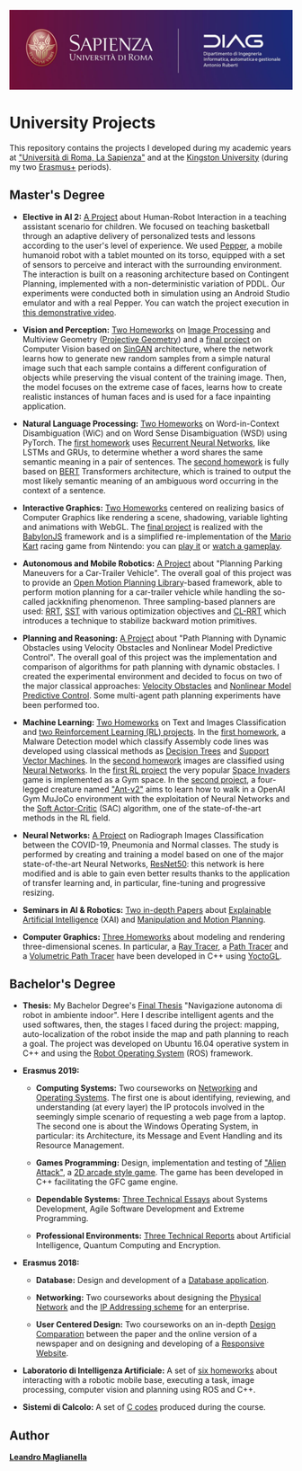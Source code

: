 ![logo](./Bachelor%20degree/sapienza.jpg)
# University Projects
This repository contains the projects I developed during my academic years at ["Università di Roma, La Sapienza"](https://www.uniroma1.it/it/pagina-strutturale/home) and at the [Kingston University](https://www.kingston.ac.uk/) (during my two [Erasmus+](https://erasmus-plus.ec.europa.eu/) periods).

## Master's Degree

- **Elective in AI 2:** [A Project](./Master%20degree/Elective%20in%20AI%202) about Human-Robot Interaction in a teaching assistant scenario for children. We focused on teaching basketball through an adaptive delivery of personalized tests and lessons according to the user's level of experience. We used [Pepper](https://www.softbankrobotics.com/emea/en/pepper), a mobile humanoid robot with a tablet mounted on its torso, equipped with a set of sensors to perceive and interact with the surrounding environment. The interaction is built on a reasoning architecture based on Contingent Planning, implemented with a non-deterministic variation of PDDL. Our experiments were conducted both in simulation using an Android Studio emulator and with a real Pepper. You can watch the project execution in [this demonstrative video](https://www.youtube.com/watch?v=n5YD2v_OD2o).

- **Vision and Perception:** [Two Homeworks](./Master%20degree/Vision%20and%20Perception) on [Image Processing](https://en.wikipedia.org/wiki/Digital_image_processing) and Multiview Geometry ([Projective Geometry](https://en.wikipedia.org/wiki/Projective_geometry)) and a [final project](./Master%20degree/Vision%20and%20Perception/Final%20Project) on Computer Vision based on [SinGAN](https://arxiv.org/abs/1905.01164) architecture, where the network learns how to generate new random samples from a simple natural image such that each sample contains a different configuration of objects while preserving the visual content of the training image. Then, the model focuses on the extreme case of faces, learns how to create realistic instances of human faces and is used for a face inpainting application.

- **Natural Language Processing:** [Two Homeworks](./Master%20degree/Natural%20Language%20Processing) on Word-in-Context Disambiguation (WiC) and on Word Sense Disambiguation (WSD) using PyTorch. The [first homework](./Master%20degree/Natural%20Language%20Processing/HW1) uses [Recurrent Neural Networks](https://en.wikipedia.org/wiki/Recurrent_neural_network), like LSTMs and GRUs, to determine whether a word shares the same semantic meaning in a pair of sentences. The [second homework](./Master%20degree/Natural%20Language%20Processing/HW3) is fully based on [BERT](https://huggingface.co/transformers/model_doc/bert.html) Transformers architecture, which is trained to output the most likely semantic meaning of an ambiguous word occurring in the context of a sentence.

- **Interactive Graphics:** [Two Homeworks](./Master%20degree/Interactive%20Graphics) centered on realizing basics of Computer Graphics like rendering a scene, shadowing, variable lighting and animations with WebGL. The [final project](./Master%20degree/Interactive%20Graphics/project) is realized with the [BabylonJS](https://www.babylonjs.com/) framework and is a simplified re-implementation of the [Mario Kart](https://en.wikipedia.org/wiki/Mario_Kart) racing game from Nintendo: you can [play it](https://sapienzainteractivegraphicscourse.github.io/final-project-ll-team/) or [watch a gameplay](https://www.youtube.com/watch?v=n5YD2v_OD2o).

- **Autonomous and Mobile Robotics:** [A Project](./Master%20degree/Autonomous%20and%20Mobile%20Robotics) about "Planning Parking Maneuvers for a Car-Trailer Vehicle". The overall goal of this project was to provide an [Open Motion Planning Library](http://ompl.kavrakilab.org/)-based framework, able to perform motion planning for a car-trailer vehicle while handling the so-called jackknifing phenomenon. Three sampling-based planners are used: [RRT](http://msl.cs.illinois.edu/~lavalle/papers/Lav98c.pdf), [SST](https://arxiv.org/abs/1407.2896) with various optimization objectives and [CL-RRT](https://ieeexplore.ieee.org/document/7759544) which introduces a technique to stabilize backward motion primitives.

- **Planning and Reasoning:** [A Project](./Master%20degree/Planning%20and%20Reasoning) about "Path Planning with Dynamic Obstacles using Velocity Obstacles and Nonlinear Model Predictive Control". The overall goal of this project was the implementation and comparison of algorithms for path planning with dynamic obstacles. I created the experimental environment and decided to focus on two of the major classical approaches: [Velocity Obstacles](https://www.researchgate.net/publication/257213887_Motion_Planning_in_Dynamic_Environments_Using_Velocity_Obstacles) and [Nonlinear Model Predictive Control](https://arxiv.org/abs/1703.01164). Some multi-agent path planning experiments have been performed too.

- **Machine Learning:** [Two Homeworks](./Master%20degree/Machine%20Learning) on Text and Images Classification and [two Reinforcement Learning (RL) projects](./Master%20degree/Machine%20Learning). In the [first homework](./Master%20degree/Machine%20Learning/ML_Homework_1), a Malware Detection model which classify Assembly code lines was developed using classical methods as [Decision Trees](https://en.wikipedia.org/wiki/Decision_tree) and [Support Vector Machines](https://en.wikipedia.org/wiki/Support-vector_machine). In the [second homework](./Master%20degree/Machine%20Learning/ML_Homework_2) images are classified using [Neural Networks](https://en.wikipedia.org/wiki/Artificial_neural_network). In the [first RL project](./Master%20degree/Machine%20Learning/RL_Homework) the very popular [Space Invaders](https://it.wikipedia.org/wiki/Space_Invaders) game is implemented as a Gym space. In the [second project](./Master%20degree/Machine%20Learning/RL_project), a four-legged creature named ["Ant-v2"](https://gym.openai.com/envs/Ant-v2/) aims to learn how to walk in a OpenAI Gym MuJoCo environment with the exploitation of Neural Networks and the [Soft Actor-Critic](https://spinningup.openai.com/en/latest/algorithms/sac.html) (SAC) algorithm, one of the state-of-the-art methods in the RL field.

- **Neural Networks:** [A Project](./Master%20degree/Neural%20Networks) on Radiograph Images Classification between the COVID-19, Pneumonia and Normal classes. The study is performed by creating and training a model based on one of the major state-of-the-art Neural Networks, [ResNet50](https://arxiv.org/abs/1512.03385): this network is here modified and is able to gain even better results thanks to the application of transfer learning and, in particular, fine-tuning and progressive resizing.

- **Seminars in AI & Robotics:** [Two in-depth Papers](./Master%20degree/Seminars%20in%20AI%20&%20Robotics/) about [Explainable Artificial Intelligence](./Master%20degree/Seminars%20in%20AI%20&%20Robotics/Explainable%20Artificial%20Intelligence.pdf) (XAI) and [Manipulation and Motion Planning](./Master%20degree/Seminars%20in%20AI%20&%20Robotics/Manipulation%20and%20Motion%20Planning.pdf).

- **Computer Graphics:** [Three Homeworks](./Master%20degree/Computer%20Graphics/) about modeling and rendering three-dimensional scenes. In particular, a [Ray Tracer](./Master%20degree/Computer%20Graphics/HW1), a [Path Tracer](./Master%20degree/Computer%20Graphics/HW2) and a [Volumetric Path Tracer](/Master%20degree/Computer%20Graphics/HW3) have been developed in C++ using [YoctoGL](https://github.com/xelatihy/yocto-gl).

## Bachelor's Degree

- **Thesis:** My Bachelor Degree's [Final Thesis](./Bachelor%20degree/Tesi/My_thesis.pdf) "Navigazione autonoma di robot in ambiente indoor". Here I describe intelligent agents and the used softwares, then, the stages I faced during the project: mapping, auto-localization of the robot inside the map and path planning to reach a goal. The project was developed on Ubuntu 16.04 operative system in C++ and using the [Robot Operating System](https://www.ros.org/) (ROS) framework. 

- **Erasmus 2019:**
  - **Computing Systems:** Two courseworks on [Networking](./Bachelor%20degree/ERASMUS%202/Computing%20Systems/Networking%20Coursework) and [Operating Systems](./Bachelor%20degree/ERASMUS%202/Computing%20Systems/Operating%20Systems%20Coursework). The first one is about identifying, reviewing, and understanding (at every layer) the IP protocols involved in the seemingly simple scenario of requesting a web page from a laptop. The second one is about the Windows Operating System, in particular: its Architecture, its Message and Event Handling and its Resource Management.

  - **Games Programming:** Design, implementation and testing of ["Alien Attack"](https://www.youtube.com/watch?v=LT6yNk9aptU), a [2D arcade style game](./Bachelor%20degree/ERASMUS%202/Games%20Programming). The game has been developed in C++ facilitating the GFC game engine.
  
  - **Dependable Systems:** [Three Technical Essays](./Bachelor%20degree/ERASMUS%202/Dependable%20Systems) about Systems Development, Agile Software Development and Extreme Programming.
  
  - **Professional Environments:** [Three Technical Reports](./Bachelor%20degree/ERASMUS%202/Professional%20Environments) about Artificial Intelligence, Quantum Computing and Encryption.

- **Erasmus 2018:**
  - **Database:** Design and development of a [Database application](./Bachelor%20degree/ERASMUS%201/Database).
  
  - **Networking:** Two courseworks about designing the [Physical Network](./Bachelor%20degree/ERASMUS%201/Networking/Coursework1%20-%20physical%20network%20design) and the [IP Addressing scheme](./Bachelor%20degree/ERASMUS%201/Networking/Coursework2%20-%20IP%20addreessing%20scheme%20design) for an enterprise.
  
  - **User Centered Design:** Two courseworks on an in-depth [Design Comparation](./Bachelor%20degree/ERASMUS%201/User%20Centered%20Design/Coursework%20A%20-%20Design%20comparation) between the paper and the online version of a newspaper and on designing and developing of a [Responsive Website](./Bachelor%20degree/ERASMUS%201/User%20Centered%20Design/Coursework%20B%20-%20Website%20design).

- **Laboratorio di Intelligenza Artificiale:** A set of [six homeworks](./Bachelor%20degree/Laboratorio%20di%20Intelligenza%20Artificiale) about interacting with a robotic mobile base, executing a task, image processing, computer vision and planning using ROS and C++.

- **Sistemi di Calcolo:** A set of [C codes](./Bachelor%20degree/Sistemi%20di%20Calcolo/Code) produced during the course.

## Author

[**Leandro Maglianella**](https://www.linkedin.com/in/leandro-maglianella/)
